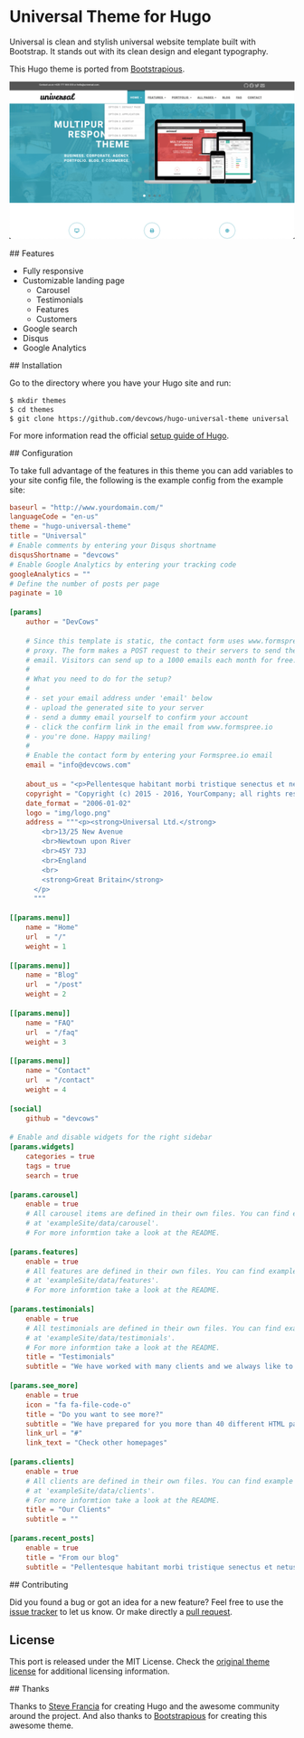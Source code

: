 # Universal Theme for Hugo

Universal is clean and stylish universal website template built with Bootstrap. It stands out with its clean design and elegant typography.

This Hugo theme is ported from [Bootstrapious](http://bootstrapious.com/p/universal-business-e-commerce-template).

![screenshot](https://raw.githubusercontent.com/devcows/hugo-universal-theme/master/images/screenshot.png)

## Features

* Fully responsive
* Customizable landing page
  * Carousel
  * Testimonials
  * Features
  * Customers
* Google search
* Disqus
* Google Analytics

## Installation

Go to the directory where you have your Hugo site and run:

```
$ mkdir themes
$ cd themes
$ git clone https://github.com/devcows/hugo-universal-theme universal
```

For more information read the official [setup guide of Hugo](https://gohugo.io/overview/installing/).

## Configuration

To take full advantage of the features in this theme you can add variables to your site config file, the following is the example config from the example site:

```toml
baseurl = "http://www.yourdomain.com/"
languageCode = "en-us"
theme = "hugo-universal-theme"
title = "Universal"
# Enable comments by entering your Disqus shortname
disqusShortname = "devcows"
# Enable Google Analytics by entering your tracking code
googleAnalytics = ""
# Define the number of posts per page
paginate = 10

[params]
    author = "DevCows"

    # Since this template is static, the contact form uses www.formspree.io as a
    # proxy. The form makes a POST request to their servers to send the actual
    # email. Visitors can send up to a 1000 emails each month for free.
    #
    # What you need to do for the setup?
    #
    # - set your email address under 'email' below
    # - upload the generated site to your server
    # - send a dummy email yourself to confirm your account
    # - click the confirm link in the email from www.formspree.io
    # - you're done. Happy mailing!
    #
    # Enable the contact form by entering your Formspree.io email
    email = "info@devcows.com"

    about_us = "<p>Pellentesque habitant morbi tristique senectus et netus et malesuada fames ac turpis egestas.</p>"
    copyright = "Copyright (c) 2015 - 2016, YourCompany; all rights reserved."
    date_format = "2006-01-02"
    logo = "img/logo.png"
    address = """<p><strong>Universal Ltd.</strong>
        <br>13/25 New Avenue
        <br>Newtown upon River
        <br>45Y 73J
        <br>England
        <br>
        <strong>Great Britain</strong>
      </p>
      """

[[params.menu]]
    name = "Home"
    url  = "/"
    weight = 1

[[params.menu]]
    name = "Blog"
    url  = "/post"
    weight = 2

[[params.menu]]
    name = "FAQ"
    url  = "/faq"
    weight = 3

[[params.menu]]
    name = "Contact"
    url  = "/contact"
    weight = 4

[social]
    github = "devcows"

# Enable and disable widgets for the right sidebar
[params.widgets]
    categories = true
    tags = true
    search = true

[params.carousel]
    enable = true
    # All carousel items are defined in their own files. You can find example items
    # at 'exampleSite/data/carousel'.
    # For more informtion take a look at the README.

[params.features]
    enable = true
    # All features are defined in their own files. You can find example items
    # at 'exampleSite/data/features'.
    # For more informtion take a look at the README.

[params.testimonials]
    enable = true
    # All testimonials are defined in their own files. You can find example items
    # at 'exampleSite/data/testimonials'.
    # For more informtion take a look at the README.
    title = "Testimonials"
    subtitle = "We have worked with many clients and we always like to hear they come out from the cooperation happy and satisfied. Have a look what our clients said about us."

[params.see_more]
    enable = true
    icon = "fa fa-file-code-o"
    title = "Do you want to see more?"
    subtitle = "We have prepared for you more than 40 different HTML pages, including 5 variations of homepage."
    link_url = "#"
    link_text = "Check other homepages"

[params.clients]
    enable = true
    # All clients are defined in their own files. You can find example items
    # at 'exampleSite/data/clients'.
    # For more informtion take a look at the README.
    title = "Our Clients"
    subtitle = ""

[params.recent_posts]
    enable = true
    title = "From our blog"
    subtitle = "Pellentesque habitant morbi tristique senectus et netus et malesuada fames ac turpis egestas. Vestibulum tortor quam, feugiat vitae, ultricies eget, tempor sit amet, ante. Donec eu libero sit amet quam egestas semper. Aenean ultricies mi vitae est. Mauris placerat eleifend leo."
```


## Contributing

Did you found a bug or got an idea for a new feature? Feel free to use the [issue tracker](https://github.com/devcows/hugo-universal-theme/issues) to let us know. Or make directly a [pull request](https://github.com/devcows/hugo-universal-theme/pulls).

## License

This port is released under the MIT License. Check the [original theme license](http://bootstrapious.com/p/universal-business-e-commerce-template) for additional licensing information.

## Thanks

Thanks to [Steve Francia](https://github.com/spf13) for creating Hugo and the awesome community around the project. And also thanks to [Bootstrapious](http://bootstrapious.com/) for creating this awesome theme.
